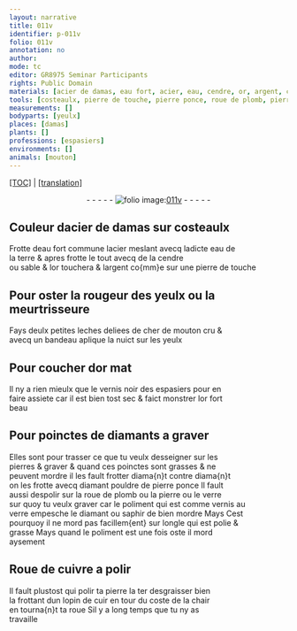 ```yaml
---
layout: narrative
title: 011v
identifier: p-011v
folio: 011v
annotation: no
author:
mode: tc
editor: GR8975 Seminar Participants
rights: Public Domain
materials: [acier de damas, eau fort, acier, eau, cendre, or, argent, cher de mouton cru, or mat, diamants, diama{n}t, pouldre de pierre ponce, plomb, pierre, verre, diamant, saphir, ongle, cuivre, cuir]
tools: [costeaulx, pierre de touche, pierre ponce, roue de plomb, pierre, verre, Roue de cuivre, roue]
measurements: []
bodyparts: [yeulx]
places: [damas]
plants: []
professions: [espasiers]
environments: []
animals: [mouton]
---
```


<p><a href="{{ site.baseurl }}/diplomatic/" target="_blank">[TOC]</a> | <a href="{{ site.baseurl }}/texts/p-011v_tl/">[translation]</a></p><div class="folio" align="center">- - - - - <a href="http://gallica.bnf.fr/ark:/12148/btv1b10500001g/f28.image" target="_blank"><img src="https://cu-mkp.github.io/2017-workshop-edition/assets/photo-icon.png" alt="folio image: " style="display:inline-block; margin-bottom:-3px;"/>011v</a> - - - - - </div>  
  

## Couleur d<span class="m">acier de <span class="pl">damas</span></span> sur <span class="tl">costeaulx</span>

 
Frotte d<span class="m">eau fort</span> commune l<span class="m">acier</span> meslant avecq ladicte <span class="m">eau</span> de<br/> la terre  & apres frotte le tout avecq de la <span class="m">cendre</span><br/> ou sable & l<span class="m">or</span> touchera & l<span class="m">argent</span> co{mm}e sur une <span class="tl">pierre de touche</span>

 
  

## Pour oster la rougeur des <span class="bp">yeulx</span> ou la meurtrisseure

 
Fays deulx petites leches deliees de <span class="m">cher de <span class="al">mouton</span> cru</span> & <br/> avecq un bandeau aplique la nuict sur les <span class="bp">yeulx</span>

 
  

## Pour coucher d<span class="m">or mat</span>

 
Il ny a rien mieulx que le vernis noir des <span class="pro">espasiers</span> pour en<br/> faire assiete car il est bien tost sec & faict monstrer l<span class="m">or</span> fort<br/> beau

 
  

## Pour poinctes de <span class="m">diamants</span> a graver

 
Elles sont pour trasser ce que tu veulx desseigner sur les<br/> pierres & graver & quand ces poinctes sont grasses & ne<br/> peuvent mordre il les fault frotter <span class="m">diama{n}t</span> contre <span class="m">diama{n}t</span><br/> on les frotte avecq <span class="del">diamant</span> <span class="m">pouldre de <span class="tl">pierre ponce</span></span> Il fault<br/> aussi despolir sur la <span class="tl">roue de <span class="m">plomb</span></span> ou la <span class="m"><span class="tl">pierre</span></span> ou le <span class="m"><span class="tl">verre</span></span><br/> sur quoy tu veulx graver car le poliment qui est comme vernis au<br/> <span class="m">verre</span> empesche le <span class="m">diamant</span> ou <span class="m">saphir</span> de bien mordre <span class="del">Mays</span> Cest<br/> pourquoy il ne mord pas facillem{ent} sur l<span class="m">ongle</span> qui est polie &<br/> grasse Mays quand le poliment est une fois oste il mord<br/> aysement

 
  

## <span class="tl">Roue de <span class="m">cuivre</span></span> a polir

 
Il fault plustost qui polir ta <span class="m">pierre</span> la <span class="del">ter</span> desgraisser bien<br/> la frottant dun lopin de <span class="m">cuir</span> <span class="del">en tour</span> du coste de la chair<br/> en tourna{n}t ta <span class="tl">roue</span> Sil y a long temps que tu ny as<br/> travaille

